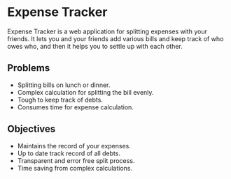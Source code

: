 
# Expense Tracker

Expense Tracker is a web application for splitting expenses with your friends. 
It lets you and your friends add various bills and keep track of who owes who, 
and then it helps you to settle up with each other.

## Problems

- Splitting bills on lunch or dinner.
- Complex calculation for splitting the bill evenly.
- Tough to keep track of debts.
- Consumes time for expense calculation.

## Objectives

- Maintains the record of your expenses.
- Up to date track record of all debts.
- Transparent and error free split process.
- Time saving from complex calculations.
